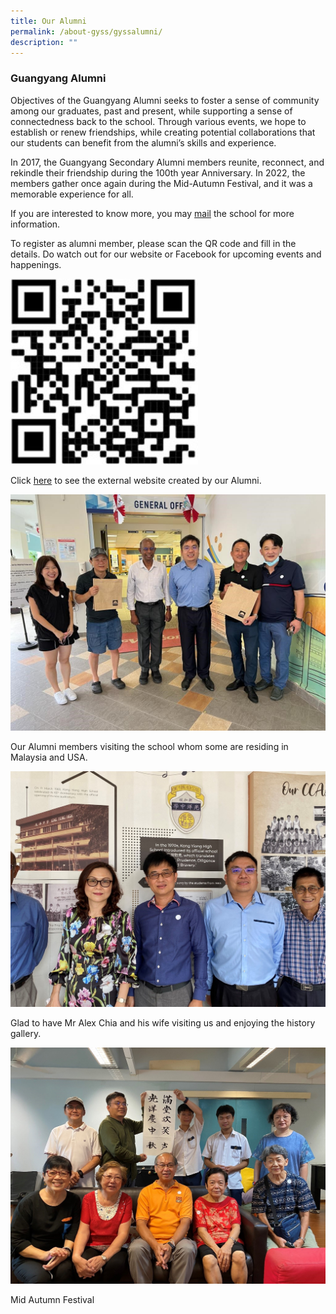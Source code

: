 ```yaml
---
title: Our Alumni
permalink: /about-gyss/gyssalumni/
description: ""
---
```

### Guangyang Alumni 

Objectives of the Guangyang Alumni seeks to foster a sense of community among our graduates, past and present, while supporting a sense of connectedness back to the school. Through various events, we hope to establish or renew friendships, while creating potential collaborations that our students can benefit from the alumni’s skills and experience.

In 2017, the Guangyang Secondary Alumni members reunite, reconnect, and rekindle their friendship during the 100th year Anniversary. In 2022, the members gather once again during the Mid-Autumn Festival, and it was a memorable experience for all.
      
If you are interested to know more, you may [mail](mailto:gyss@moe.edu.sg) the school for more information.

To register as alumni member, please scan the QR code and fill in the details. Do watch out for our website or Facebook for upcoming events and happenings.

<img src="/images/Homepage/Alumni/Alumni%20QR.jpg" style="width:300px;"/>

        
Click [here](https://gyalumni.com/) to see the external website created by our Alumni.

![](/images/Homepage/Alumni/Alum01.jpg) 

Our Alumni members visiting the school whom some are residing in Malaysia and USA.

![](/images/Homepage/Alumni/Alum02.jpg)       

Glad to have Mr Alex Chia and his wife visiting us and enjoying the history gallery.

![Mid Autumn Festival](/images/Homepage/Alumni/Alum03.jpg)

Mid Autumn Festival

